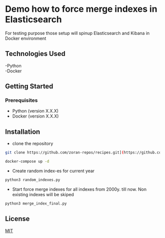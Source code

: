 # Demo how to force merge indexes in Elasticsearch

For testing purpose those setup will spinup Elasticsearch and Kibana in Docker environment

## Technologies Used
-Python\
-Docker

## Getting Started

### Prerequisites
- Python (version X.X.X)
- Docker (version X.X.X)

## Installation
- clone the repository

```bash
git clone https://github.com/zoran-repos/recipes.git](https://github.com/zoran-repos/merge_index_elasticsearch.git
```
```bash
docker-compose up -d
```
- Create random index-es for current year

```bash
python3 random_indexes.py
```
- Start force merge indexes for all indexes from 2000y. till now. Non existing indexes will be skiped

```bash
python3 merge_index_final.py
```


## License

[MIT](https://choosealicense.com/licenses/mit/)
 
